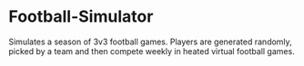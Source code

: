 # Football-Simulator

Simulates a season of 3v3 football games.  Players are generated randomly, picked by a team and then compete weekly in heated virtual football games.  
